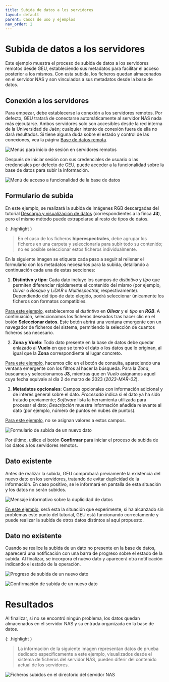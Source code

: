 ```yaml
---
title: Subida de datos a los servidores
layout: default
parent: Casos de uso y ejemplos
nav_order: 2
---
```


# Subida de datos a los servidores

Este ejemplo muestra el proceso de subida de datos a los servidores remotos desde GEU, estableciendo sus metadatos para facilitar el acceso posterior a los mismos. Con esta subida, los ficheros quedan almacenados en el servidor NAS y son vinculados a sus metadatos desde la base de datos.

## Conexión a los servidores

Para empezar, debe establecerse la conexión a los servidores remotos. Por defecto, GEU tratará de conectarse automáticamente al servidor NAS nada más ejecutarse. Ambos servidores solo son accesibles desde la red interna de la Universidad de Jaén; cualquier intento de conexión fuera de ella no dará resultados. Si tiene alguna duda sobre el estado y control de las conexiones, vea la página [Base de datos remota](/Manual/BaseDeDatos).

![Menús para inicio de sesión en servidores remotos](./remotes_login.png)

Después de iniciar sesión con sus credenciales de usuario o las credenciales por defecto de GEU, puede acceder a la funcionalidad sobre la base de datos para subir la información.

![Menú de acceso a funcionalidad de la base de datos](./remotes_upload.png)

## Formulario de subida

En este ejemplo, se realizará la subida de imágenes RGB descargadas del tutorial [Descarga y visualización de datos](/Ejemplos/DescargaDeDatos) (correspondientes a la finca **J3**), pero el mismo método puede extrapolarse al resto de tipos de datos.

{: .highlight }
> En el caso de los ficheros **hiperespectrales**, debe agrupar los ficheros en una carpeta y seleccionarla para subir todo su contenido; no es posible seleccionar estos ficheros individualmente.

En la siguiente imagen se etiqueta cada paso a seguir al rellenar el formulario con los metadatos necesarios para la subida, detallando a continuación cada una de estas secciones:

1. **Distintivo y tipo**: Cada dato incluye los campos de *distintivo* y *tipo* que permiten diferenciar rápidamente el contenido del mismo (por ejemplo, *Olivar* o *Bosque* y *LiDAR* o *Multiespectral*, respectivamente). Dependiendo del tipo de dato elegido, podrá seleccionar únicamente los ficheros con formatos compatibles.

<ins>Para este ejemplo</ins>, establecemos el *distintivo* en ***Olivar*** y el *tipo* en ***RGB***. A continuación, seleccionamos los ficheros deseados tras hacer clic en el botón **Seleccionar datos**. Este botón abrirá una ventana emergente con un navegador de ficheros del sistema, permitiendo la selección de cuantos ficheros sea necesario.

2. **Zona y Vuelo**: Todo dato presente en la base de datos debe quedar enlazado al **Vuelo** en que se tomó el dato o los datos que lo originan, al igual que la **Zona** correspondiente al lugar concreto.

<ins>Para este ejemplo</ins>, hacemos clic en el botón de consulta, apareciendo una ventana emergente con los filtros al hacer la búsqueda. Para la *Zona*, buscamos y seleccionamos **J3**, mientras que en *Vuelo* asignamos aquel cuya fecha equivale al día 2 de marzo de 2023 (*2023-MAR-02*).

3. **Metadatos opcionales**: Campos opcionales con información adicional y de interés general sobre el dato. *Procesado* indica si el dato ya ha sido tratado previamente; *Software* lista la herramienta utilizada para procesar el dato; *Descripción* muestra información añadida relevante al dato (por ejemplo, número de puntos en nubes de puntos).

<ins>Para este ejemplo</ins>, no se asignan valores a estos campos.

![Formulario de subida de un nuevo dato](./upload_form.png)

Por último, utilice el botón **Confirmar** para iniciar el proceso de subida de los datos a los servidores remotos.

## Dato existente

Antes de realizar la subida, GEU comprobará previamente la existencia del nuevo dato en los servidores, tratando de evitar duplicidad de la información. En caso positivo, se le informará en pantalla de esta situación y los datos no serán subidos.

![Mensaje informativo sobre la duplicidad de datos](./upload_duplicated.png)

<ins>En este ejemplo</ins>, será esta la situación que experimente; si ha alcanzado sin problemas este punto del tutorial, GEU está funcionando correctamente y puede realizar la subida de otros datos distintos al aquí propuesto.

## Dato no existente

Cuando se realice la subida de un dato no presente en la base de datos, aparecerá una notificación con una barra de progreso sobre el estado de la subida. Al finalizar, se incorpora el nuevo dato y aparecerá otra notificación indicando el estado de la operación.

![Progreso de subida de un nuevo dato](./upload_progress.png)

![Confirmación de subida de un nuevo dato](./upload_success.png)

# Resultados

Al finalizar, si no se encontró ningún problema, los datos quedan almacenados en el servidor NAS y su entrada organizada en la base de datos. 

{: .highlight }
>La información de la siguiente imagen representan datos de prueba dedicado específicamente a este ejemplo, visualizados desde el sistema de ficheros del servidor NAS, pueden diferir del contenido actual de los servidores.

![Ficheros subidos en el directorio del servidor NAS](./upload_nassuccess.png)